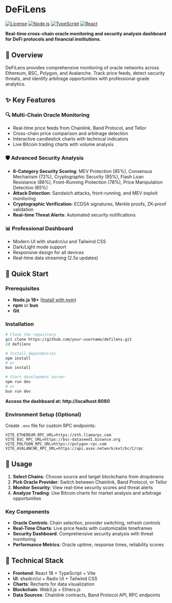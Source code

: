 # DeFiLens

[![License](https://img.shields.io/badge/license-MIT-blue.svg)](LICENSE)
[![Node.js](https://img.shields.io/badge/node-%3E%3D18.0.0-green.svg)](https://nodejs.org/)
[![TypeScript](https://img.shields.io/badge/typescript-%5E5.5.3-blue.svg)](https://www.typescriptlang.org/)
[![React](https://img.shields.io/badge/react-%5E18.3.1-blue.svg)](https://reactjs.org/)

**Real-time cross-chain oracle monitoring and security analysis dashboard for DeFi protocols and financial institutions.**

## 🎯 Overview

DeFiLens provides comprehensive monitoring of oracle networks across Ethereum, BSC, Polygon, and Avalanche. Track price feeds, detect security threats, and identify arbitrage opportunities with professional-grade analytics.

## ✨ Key Features

### 🔍 **Multi-Chain Oracle Monitoring**
- Real-time price feeds from Chainlink, Band Protocol, and Tellor
- Cross-chain price comparison and arbitrage detection
- Interactive candlestick charts with technical indicators
- Live Bitcoin trading charts with volume analysis

### 🛡️ **Advanced Security Analysis**
- **6-Category Security Scoring**: MEV Protection (85%), Consensus Mechanism (72%), Cryptographic Security (95%), Flash Loan Resistance (88%), Front-Running Protection (78%), Price Manipulation Detection (65%)
- **Attack Detection**: Sandwich attacks, front-running, and MEV exploit monitoring
- **Cryptographic Verification**: ECDSA signatures, Merkle proofs, ZK-proof validation
- **Real-time Threat Alerts**: Automated security notifications

### 📊 **Professional Dashboard**
- Modern UI with shadcn/ui and Tailwind CSS
- Dark/Light mode support
- Responsive design for all devices
- Real-time data streaming (2.5s updates)

## 🚀 Quick Start

### Prerequisites
- **Node.js 18+** ([Install with nvm](https://github.com/nvm-sh/nvm))
- **npm** or **bun**
- **Git**

### Installation

```bash
# Clone the repository
git clone https://github.com/your-username/defilens.git
cd defilens

# Install dependencies
npm install
# or
bun install

# Start development server
npm run dev
# or
bun run dev
```

**Access the dashboard at: http://localhost:8080**

### Environment Setup (Optional)
Create `.env` file for custom RPC endpoints:
```env
VITE_ETHEREUM_RPC_URL=https://eth.llamarpc.com
VITE_BSC_RPC_URL=https://bsc-dataseed1.binance.org
VITE_POLYGON_RPC_URL=https://polygon-rpc.com
VITE_AVALANCHE_RPC_URL=https://api.avax.network/ext/bc/C/rpc
```

## 📖 Usage

1. **Select Chains**: Choose source and target blockchains from dropdowns
2. **Pick Oracle Provider**: Switch between Chainlink, Band Protocol, or Tellor
3. **Monitor Security**: View real-time security scores and threat alerts
4. **Analyze Trading**: Use Bitcoin charts for market analysis and arbitrage opportunities

### Key Components
- **Oracle Controls**: Chain selection, provider switching, refresh controls
- **Real-Time Charts**: Live price feeds with customizable timeframes
- **Security Dashboard**: Comprehensive security analysis with threat monitoring
- **Performance Metrics**: Oracle uptime, response times, reliability scores

## 🔧 Technical Stack

- **Frontend**: React 18 + TypeScript + Vite
- **UI**: shadcn/ui + Radix UI + Tailwind CSS
- **Charts**: Recharts for data visualization
- **Blockchain**: Web3.js + Ethers.js
- **Data Sources**: Chainlink contracts, Band Protocol API, RPC endpoints
